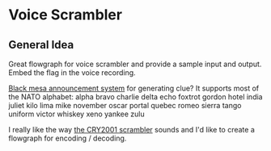 # Voice Scrambler

## General Idea

Great flowgraph for voice scrambler and provide a sample input and output. Embed the flag in the voice recording.

[Black mesa announcement system](https://tz-dev.github.io/hl_text2speech/index.html#) for generating clue? It supports most of the NATO alphabet: alpha bravo  charlie delta echo foxtrot gordon hotel india juliet kilo lima mike november oscar portal quebec romeo sierra tango uniform victor whiskey xeno yankee zulu


I really like the way [the CRY2001 scrambler](https://www.sigidwiki.com/wiki/CRY2001_Voice_Scrambler) sounds and I'd like to create a flowgraph for encoding / decoding.

